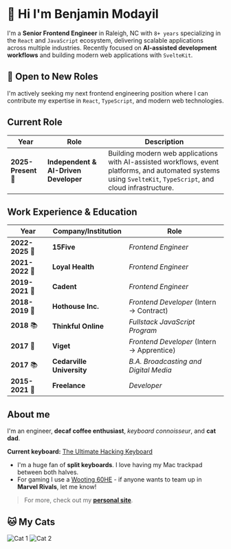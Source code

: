 # 👋 Hi I'm Benjamin Modayil

I'm a **Senior Frontend Engineer** in Raleigh, NC with `8+ years` specializing in the `React` and `JavaScript` ecosystem, delivering scalable applications across multiple industries. Recently focused on **AI-assisted development workflows** and building modern web applications with `SvelteKit`.

## 🚀 Open to New Roles

I'm actively seeking my next frontend engineering position where I can contribute my expertise in `React`, `TypeScript`, and modern web technologies.

## Current Role

| Year | Role | Description |
|------|------|-------------|
| **2025-Present** 🚀 | **Independent & AI-Driven Developer** | Building modern web applications with AI-assisted workflows, event platforms, and automated systems using `SvelteKit`, `TypeScript`, and cloud infrastructure. |

## Work Experience & Education

| Year | Company/Institution | Role |
|------|---------------------|------|
| **2022-2025** 🚀 | **15Five** | *Frontend Engineer* |
| **2021-2022** 🚀 | **Loyal Health** | *Frontend Engineer* |
| **2019-2021** 🚀 | **Cadent** | *Frontend Engineer* |
| **2018-2019** 🚀 | **Hothouse Inc.** | *Frontend Developer* (Intern → Contract) |
| **2018** 📚 | **Thinkful Online** | *Fullstack JavaScript Program* |
| **2017** 🚀 | **Viget** | *Frontend Developer* (Intern → Apprentice) |
| **2017** 📚 | **Cedarville University** | *B.A. Broadcasting and Digital Media* |
| **2015-2021** 🚀 | **Freelance** | *Developer* |

## About me

I'm an engineer, **decaf coffee enthusiast**, *keyboard connoisseur*, and **cat dad**.

**Current keyboard:** [The Ultimate Hacking Keyboard](https://ultimatehackingkeyboard.com)

- I'm a huge fan of **split keyboards**. I love having my Mac trackpad between both halves.
- For gaming I use a [Wooting 60HE](https://wooting.io/wooting-60he) - if anyone wants to team up in **Marvel Rivals**, let me know!

<!-- **Recent Projects:**
- AI-first development venture with SvelteKit 5 and Drizzle ORM
- Production event platform: [Triangle Area Events](https://thetrianglearea.events)
- Automated web scraping and monitoring systems -->

> For more, check out my [**personal site**](https://modayil.me).

## 🐱 My Cats

![Cat 1](link-to-cat-photo-1) ![Cat 2](link-to-cat-photo-2)
